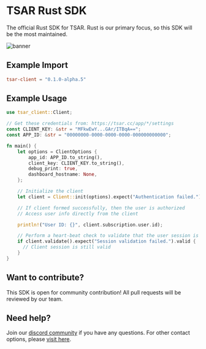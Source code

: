 # TSAR Rust SDK

The official Rust SDK for TSAR. Rust is our primary focus, so this SDK will be the most maintained.

![banner](/banner.png)

## Example Import

```toml
tsar-client = "0.1.0-alpha.5"
```

## Example Usage

```rs
use tsar_client::Client;

// Get these credentials from: https://tsar.cc/app/*/settings
const CLIENT_KEY: &str = "MFkwEwY...GAr/ITBqA==";
const APP_ID: &str = "00000000-0000-0000-0000-000000000000";

fn main() {
    let options = ClientOptions {
        app_id: APP_ID.to_string(),
        client_key: CLIENT_KEY.to_string(),
        debug_print: true,
        dashboard_hostname: None,
    };

    // Initialize the client
    let client = Client::init(options).expect("Authentication failed.");

    // If client formed successfully, then the user is authorized
    // Access user info directly from the client

    println!("User ID: {}", client.subscription.user.id);

    // Perform a heart-beat check to validate that the user session is still valid
    if client.validate().expect("Session validation failed.").valid {
      // Client session is still valid
    }
}
```

## Want to contribute?

This SDK is open for community contribution! All pull requests will be reviewed by our team.

## Need help?

Join our [discord community](https://discord.com/invite/JReXjQCVPw) if you have any questions. For other contact options, please [visit here](https://tsar.cc/about/social).
